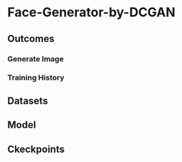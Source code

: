# Face-Generator-by-DCGAN

## Outcomes
### Generate Image

### Training History

## Datasets
 
## Model

## Ckeckpoints
